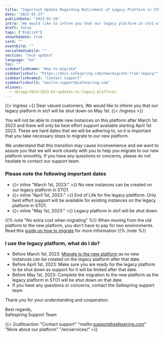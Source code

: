 ```yaml
---
title: "Important Update Regarding Retirement of Legacy Platform in STO1"
date: "2023-01-27"
publishDate: "2023-01-26"
intro: "We would like to inform you that our legacy platform in sto1 will be shut down on May 1st 2023"
draft: false
tags: ["English"]
showthedate: true
card: ""
eventbild: ""
socialmediabild: ""
section: "Tech update"
language: "en"
toc: ""
sidebarlinkname: "How to migrate"
sidebarlinkurl: "https://docs.safespring.com/new/migrate-from-legacy/"
sidebarlinkname2: "Contact support"
sidebarlinkurl2: "mailto:support@safespring.com"
aliases:
  - /blogg/2023/2023-01-updates-to-legacy-platform/
---
```


{{< ingress >}}
Dear valued customers, We would like to inform you that our legacy platform in sto1 will be shut down on May 1st.
{{< /ingress >}}

You will not be able to create new instances on this platform after March 1st 2023 and there will only be best effort support available starting April 1st 2023. These are hard dates that we will be adhering to, so it is important that you take necessary steps to migrate to our new platform.

We understand that this transition may cause inconvenience and we want to assure you that we will work closely with you to help you migrate to our new platform smoothly. If you have any questions or concerns, please do not hesitate to contact our support team.

### Please note the following important dates

- {{< inline "March 1st, 2023:" >}} No new instances can be created on our legacy platform in STO1.
- {{< inline "April 1st, 2023:" >}} End of Life for the legacy plattform. Only best effort support will be available for existing instances on the legacy platform in STO1.
- {{< inline "May 1st, 2023:" >}} Legacy platform in sto1 will be shut down.

{{% note "No extra cost when migrating" %}}
When moving from the old platform to the new platform, you don't have to pay for two environments. Read this [guide on how to migrate](https://docs.safespring.com/new/migrate-from-legacy/) for more information
{{% /note %}}

### I use the legacy platform, what do I do?

- Before March 1st, 2023: [Migrate to the new platform](https://docs.safespring.com/new/migrate-from-legacy/) as no new instances can be created on the legacy platform after that date.
- Before April 1st, 2023: Make sure you are ready for the legacy platform to be shut down as support for it will be limited after that date.
- Before May 1st, 2023: Complete the migration to the new platform as the legacy platform in STO1 will be shut down on that date.
- If you have any questions or concerns, contact the Safespring support team

Thank you for your understanding and cooperation.

Best regards,  
Safespring Support Team

{{< 2calltoaction "Contact support" "mailto:support@safespring.com" "More about our platform" "/en/services/" >}}
